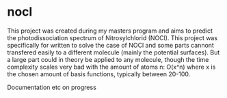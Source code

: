 # nocl
This project was created during my masters program and aims to predict the photodissociation spectrum of Nitrosylchlorid (NOCl). This project was specifically for written to solve the case of NOCl and some parts cannont transfered easily to a different molecule (mainly the potential surfaces). But a large part could in theory be applied to any molecule, though the time complexity scales very bad with the amount of atoms n: O(x^n) where x is the chosen amount of basis functions, typically between 20-100.

Documentation etc on progress
